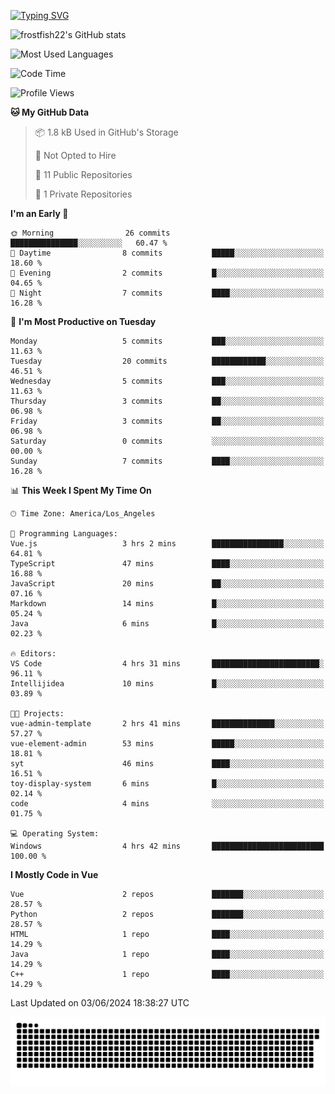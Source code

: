 <!--
**frostfish22/frostfish22** is a ✨ _special_ ✨ repository because its `README.md` (this file) appears on your GitHub profile.

Here are some ideas to get you started:

- 🔭 I’m currently working on ...
- 🌱 I’m currently learning ...
- 👯 I’m looking to collaborate on ...
- 🤔 I’m looking for help with ...
- 💬 Ask me about ...
- 📫 How to reach me: ...
- 😄 Pronouns: ...
- ⚡ Fun fact: ...
-->
[![Typing SVG](https://readme-typing-svg.demolab.com?font=Fira+Code&pause=1000&random=false&width=435&lines=%E5%B0%8F%E9%99%88%E5%90%8C%E5%AD%A6%E7%A5%9D%E4%BD%A0%E7%BC%96%E7%A0%81%E6%84%89%E5%BF%AB%F0%9F%8C%88%F0%9F%A4%AD)](https://git.io/typing-svg)

![frostfish22's GitHub stats](https://github-readme-stats.vercel.app/api?username=frostfish22&bg_color=30,e96443,904e95&title_color=fff&text_color=fff)

![Most Used Languages](https://github-readme-stats.vercel.app/api/top-langs/?username=frostfish22&theme=dark&layout=compact)

<!--START_SECTION:waka-->
![Code Time](http://img.shields.io/badge/Code%20Time-14%20hrs%2021%20mins-blue)

![Profile Views](http://img.shields.io/badge/Profile%20Views-0-blue)

**🐱 My GitHub Data** 

> 📦 1.8 kB Used in GitHub's Storage 
 > 
> 🚫 Not Opted to Hire
 > 
> 📜 11 Public Repositories 
 > 
> 🔑 1 Private Repositories 
 > 
**I'm an Early 🐤** 

```text
🌞 Morning                26 commits          ███████████████░░░░░░░░░░   60.47 % 
🌆 Daytime                8 commits           █████░░░░░░░░░░░░░░░░░░░░   18.60 % 
🌃 Evening                2 commits           █░░░░░░░░░░░░░░░░░░░░░░░░   04.65 % 
🌙 Night                  7 commits           ████░░░░░░░░░░░░░░░░░░░░░   16.28 % 
```
📅 **I'm Most Productive on Tuesday** 

```text
Monday                   5 commits           ███░░░░░░░░░░░░░░░░░░░░░░   11.63 % 
Tuesday                  20 commits          ████████████░░░░░░░░░░░░░   46.51 % 
Wednesday                5 commits           ███░░░░░░░░░░░░░░░░░░░░░░   11.63 % 
Thursday                 3 commits           ██░░░░░░░░░░░░░░░░░░░░░░░   06.98 % 
Friday                   3 commits           ██░░░░░░░░░░░░░░░░░░░░░░░   06.98 % 
Saturday                 0 commits           ░░░░░░░░░░░░░░░░░░░░░░░░░   00.00 % 
Sunday                   7 commits           ████░░░░░░░░░░░░░░░░░░░░░   16.28 % 
```


📊 **This Week I Spent My Time On** 

```text
🕑︎ Time Zone: America/Los_Angeles

💬 Programming Languages: 
Vue.js                   3 hrs 2 mins        ████████████████░░░░░░░░░   64.81 % 
TypeScript               47 mins             ████░░░░░░░░░░░░░░░░░░░░░   16.88 % 
JavaScript               20 mins             ██░░░░░░░░░░░░░░░░░░░░░░░   07.16 % 
Markdown                 14 mins             █░░░░░░░░░░░░░░░░░░░░░░░░   05.24 % 
Java                     6 mins              █░░░░░░░░░░░░░░░░░░░░░░░░   02.23 % 

🔥 Editors: 
VS Code                  4 hrs 31 mins       ████████████████████████░   96.11 % 
Intellijidea             10 mins             █░░░░░░░░░░░░░░░░░░░░░░░░   03.89 % 

🐱‍💻 Projects: 
vue-admin-template       2 hrs 41 mins       ██████████████░░░░░░░░░░░   57.27 % 
vue-element-admin        53 mins             █████░░░░░░░░░░░░░░░░░░░░   18.81 % 
syt                      46 mins             ████░░░░░░░░░░░░░░░░░░░░░   16.51 % 
toy-display-system       6 mins              █░░░░░░░░░░░░░░░░░░░░░░░░   02.14 % 
code                     4 mins              ░░░░░░░░░░░░░░░░░░░░░░░░░   01.75 % 

💻 Operating System: 
Windows                  4 hrs 42 mins       █████████████████████████   100.00 % 
```

**I Mostly Code in Vue** 

```text
Vue                      2 repos             ███████░░░░░░░░░░░░░░░░░░   28.57 % 
Python                   2 repos             ███████░░░░░░░░░░░░░░░░░░   28.57 % 
HTML                     1 repo              ████░░░░░░░░░░░░░░░░░░░░░   14.29 % 
Java                     1 repo              ████░░░░░░░░░░░░░░░░░░░░░   14.29 % 
C++                      1 repo              ████░░░░░░░░░░░░░░░░░░░░░   14.29 % 
```




 Last Updated on 03/06/2024 18:38:27 UTC
<!--END_SECTION:waka-->

<picture>
  <source media="(prefers-color-scheme: dark)" srcset="https://raw.githubusercontent.com/frostfish22/frostfish22/output/github-contribution-grid-snake-dark.svg">
  <source media="(prefers-color-scheme: light)" srcset="https://raw.githubusercontent.com/frostfish22/frostfish22/output/github-contribution-grid-snake.svg">
  <img alt="github contribution grid snake animation" src="https://raw.githubusercontent.com/frostfish22/frostfish22/output/github-contribution-grid-snake.svg">
</picture>

